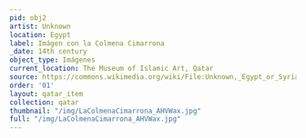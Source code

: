 ```yaml
---
pid: obj2
artist: Unknown
location: Egypt
label: Imágen con la Colmena Cimarrona
_date: 14th century
object_type: Imágenes
current_location: The Museum of Islamic Art, Qatar
source: https://commons.wikimedia.org/wiki/File:Unknown,_Egypt_or_Syria,_14th_Century_-_Sulwan_Al-Muta%27a_-_Google_Art_Project.jpg
order: '01'
layout: qatar_item
collection: qatar
thumbnail: "/img/LaColmenaCimarrona_AHVWax.jpg"
full: "/img/LaColmenaCimarrona_AHVWax.jpg"
---
```

